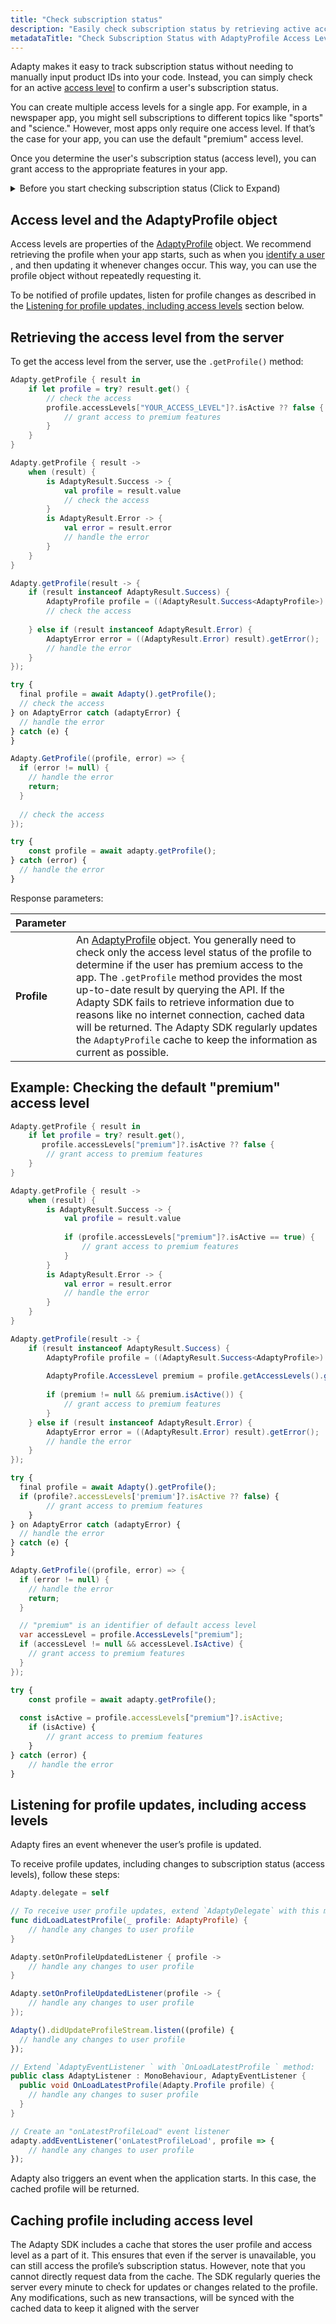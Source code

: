 ```yaml
---
title: "Check subscription status"
description: "Easily check subscription status by retrieving active access levels from the AdaptyProfile object in Adapty. Stay updated on changes made in it"
metadataTitle: "Check Subscription Status with AdaptyProfile Access Levels"
---
```


Adapty makes it easy to track subscription status without needing to manually input product IDs into your code. Instead, you can simply check for an active [access level](access-level) to confirm a user's subscription status.

You can create multiple access levels for a single app. For example, in a newspaper app, you might sell subscriptions to different topics like "sports" and "science." However, most apps only require one access level. If that’s the case for your app, you can use the default "premium" access level.

Once you determine the user's subscription status (access level), you can grant access to the appropriate features in your app.

<details>
   <summary>Before you start checking subscription status (Click to Expand)</summary>

   - For iOS, set up [App Store Server Notifications](app-store-server-notifications)
- For Android, set up [Real-time Developer Notifications (RTDN)](real-time-developer-notifications-rtdn)
</details>

## Access level and the AdaptyProfile object

Access levels are properties of the [AdaptyProfile](sdk-models#adaptyprofile) object. We recommend retrieving the profile when your app starts, such as when you [identify a user](identifying-users#setting-customer-user-id-on-configuration) , and then updating it whenever changes occur. This way, you can use the profile object without repeatedly requesting it.

To be notified of profile updates, listen for profile changes as described in the [Listening for profile updates, including access levels](check-subscription-status-copy#listening-for-profile-updates-including-access-levels) section below.

## Retrieving the access level from the server

To get the access level from the server, use the `.getProfile()` method:

```swift title="Swift"
Adapty.getProfile { result in
    if let profile = try? result.get() {
        // check the access
      	profile.accessLevels["YOUR_ACCESS_LEVEL"]?.isActive ?? false {
        	// grant access to premium features
        }
    }
}
```
```kotlin title="Kotlin"
Adapty.getProfile { result ->
    when (result) {
        is AdaptyResult.Success -> {
            val profile = result.value
            // check the access
        }
        is AdaptyResult.Error -> {
            val error = result.error
            // handle the error
        }
    }
}
```
```java title="Java"
Adapty.getProfile(result -> {
    if (result instanceof AdaptyResult.Success) {
        AdaptyProfile profile = ((AdaptyResult.Success<AdaptyProfile>) result).getValue();
        // check the access
      
    } else if (result instanceof AdaptyResult.Error) {
        AdaptyError error = ((AdaptyResult.Error) result).getError();
        // handle the error
    }
});
```
```javascript title="Flutter"
try {
  final profile = await Adapty().getProfile();
  // check the access
} on AdaptyError catch (adaptyError) {
  // handle the error
} catch (e) {
}
```
```csharp title="Unity"
Adapty.GetProfile((profile, error) => {
  if (error != null) {
    // handle the error
    return;
  }
  
  // check the access
});
```
```typescript title="React Native (TS)"
try {
	const profile = await adapty.getProfile();
} catch (error) {
  // handle the error
}
```

Response parameters:

| Parameter   |                                                                                                                                                                                                                                                                                                                                                                                                                                                                                                                 |
| :---------- | :-------------------------------------------------------------------------------------------------------------------------------------------------------------------------------------------------------------------------------------------------------------------------------------------------------------------------------------------------------------------------------------------------------------------------------------------------------------------------------------------------------------- |
| **Profile** | An [AdaptyProfile](sdk-models#adaptyprofile) object. You generally need to check only the access level status of the profile to determine if the user has premium access to the app. The `.getProfile` method provides the most up-to-date result by querying the API. If the Adapty SDK fails to retrieve information due to reasons like no internet connection, cached data will be returned. The Adapty SDK regularly updates the `AdaptyProfile` cache to keep the information as current as possible. |

## Example: Checking the default "premium" access level

```swift title="Swift"
Adapty.getProfile { result in
    if let profile = try? result.get(), 
       profile.accessLevels["premium"]?.isActive ?? false {
        // grant access to premium features
    }
}
```
```kotlin title="Kotlin"
Adapty.getProfile { result ->
    when (result) {
        is AdaptyResult.Success -> {
            val profile = result.value
            
            if (profile.accessLevels["premium"]?.isActive == true) {
                // grant access to premium features
            }
        }
        is AdaptyResult.Error -> {
            val error = result.error
            // handle the error
        }
    }
}
```
```java title="Java"
Adapty.getProfile(result -> {
    if (result instanceof AdaptyResult.Success) {
        AdaptyProfile profile = ((AdaptyResult.Success<AdaptyProfile>) result).getValue();
        
      	AdaptyProfile.AccessLevel premium = profile.getAccessLevels().get("premium");
        
      	if (premium != null && premium.isActive()) {
            // grant access to premium features
        }
    } else if (result instanceof AdaptyResult.Error) {
        AdaptyError error = ((AdaptyResult.Error) result).getError();
        // handle the error
    }
});
```
```javascript title="Flutter"
try {
  final profile = await Adapty().getProfile();
  if (profile?.accessLevels['premium']?.isActive ?? false) {
		// grant access to premium features
	}
} on AdaptyError catch (adaptyError) {
  // handle the error
} catch (e) {
}
```
```csharp title="Unity"
Adapty.GetProfile((profile, error) => {
  if (error != null) {
    // handle the error
    return;
  }

  // "premium" is an identifier of default access level
  var accessLevel = profile.AccessLevels["premium"];
  if (accessLevel != null && accessLevel.IsActive) {
    // grant access to premium features
  }
});
```
```typescript title="React Native (TS)"
try {
	const profile = await adapty.getProfile();
	
  const isActive = profile.accessLevels["premium"]?.isActive;
	if (isActive) {
		// grant access to premium features
	}
} catch (error) {
	// handle the error
}
```

## Listening for profile updates, including access levels

Adapty fires an event whenever the user’s profile is updated.

To receive profile updates, including changes to subscription status (access levels), follow these steps:

```swift title="Swift"
Adapty.delegate = self

// To receive user profile updates, extend `AdaptyDelegate` with this method:
func didLoadLatestProfile(_ profile: AdaptyProfile) {
    // handle any changes to user profile
}
```
```kotlin title="Kotlin"
Adapty.setOnProfileUpdatedListener { profile ->
    // handle any changes to user profile
}
```
```java title="Java"
Adapty.setOnProfileUpdatedListener(profile -> {
    // handle any changes to user profile
});
```
```javascript title="Flutter"
Adapty().didUpdateProfileStream.listen((profile) {
  // handle any changes to user profile
});
```
```csharp title="Unity"
// Extend `AdaptyEventListener ` with `OnLoadLatestProfile ` method:
public class AdaptyListener : MonoBehaviour, AdaptyEventListener {
  public void OnLoadLatestProfile(Adapty.Profile profile) {
    // handle any changes to suser profile
  }
}
```
```typescript title="React Native (TS)"
// Create an "onLatestProfileLoad" event listener
adapty.addEventListener('onLatestProfileLoad', profile => {
	// handle any changes to user profile
});
```

Adapty also triggers an event when the application starts. In this case, the cached profile will be returned.

## Caching profile including access level

The Adapty SDK includes a cache that stores the user profile and access level as a part of it. This ensures that even if the server is unavailable, you can still access the profile’s subscription status. However, note that you cannot directly request data from the cache. The SDK regularly queries the server every minute to check for updates or changes related to the profile. Any modifications, such as new transactions, will be synced with the cached data to keep it aligned with the server